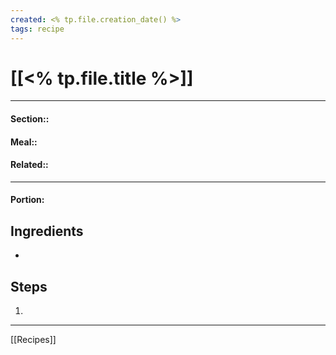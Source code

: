 ```yaml
---
created: <% tp.file.creation_date() %>
tags: recipe
---
```

# [[<% tp.file.title %>]]
___ 
#### Section:: 
#### Meal::
#### Related:: 
___
#### Portion:
## Ingredients
- 

## Steps
1. 
___
[[Recipes]]